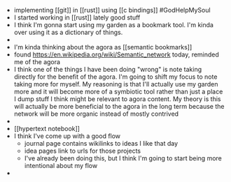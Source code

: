- implementing [[git]] in [[rust]] using [[c bindings]] #GodHelpMySoul
- I started working in [[rust]] lately good stuff
- I think I'm gonna start using my garden as a bookmark tool. I'm kinda over using it as a dictionary of things.
-
- I'm kinda thinking about the agora as [[semantic bookmarks]]
- found https://en.wikipedia.org/wiki/Semantic_network today, reminded me of the agora
- I think one of the things I have been doing "wrong" is note taking directly for the benefit of the agora. I'm going to shift my focus to note taking more for myself. My reasoning is that I'll actually use my garden more and it will become more of a symbiotic tool rather than just a place I dump stuff I think might be relevant to agora content. My theory is this will actually be more beneficial to the agora in the long term because the network will be more organic instead of mostly contrived
-
- [[hypertext notebook]]
- I think I've come up with a good flow
	- journal page contains wikilinks to ideas I like that day
	- idea pages link to urls for those projects
	- I've already been doing this, but I think I'm going to start being more intentional about my flow
-